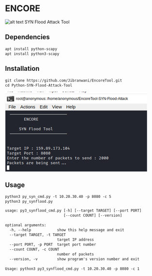 # ENCORE
![alt text]()
SYN Flood Attack Tool


## Dependencies
```
apt install python-scapy
apt install python3-scapy
```

## Installation

```
git clone https://github.com/Jibranwani/EncoreTool.git
cd Python-SYN-Flood-Attack-Tool
```
![alt text](attackdesc.png)
## Usage

```
python3 py_syn_cmd.py -t 10.20.30.40 -p 8080 -c 5
python3 py_synflood.py
```
```
usage: py3_synflood_cmd.py [-h] [--target TARGET] [--port PORT]
                           [--count COUNT] [--version]

optional arguments:
  -h, --help            show this help message and exit
  --target TARGET, -t TARGET
                        target IP address
  --port PORT, -p PORT  target port number
  --count COUNT, -c COUNT
                        number of packets
  --version, -v         show program's version number and exit

Usage: python3 py3_synflood_cmd.py -t 10.20.30.40 -p 8080 -c 1
```
